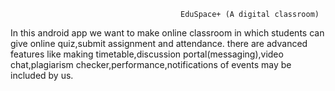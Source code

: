 

                                          EduSpace+ (A digital classroom) 

In this android app we want to make online classroom in which students can give online quiz,submit assignment and attendance.
there are advanced features like making timetable,discussion portal(messaging),video chat,plagiarism checker,performance,notifications of events may be included by us.

